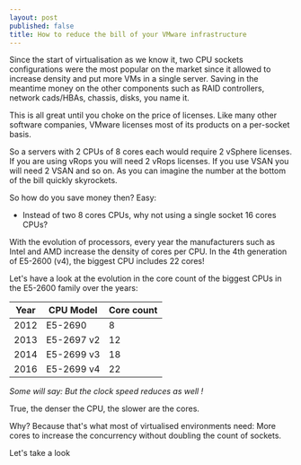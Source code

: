 ```yaml
---
layout: post
published: false
title: How to reduce the bill of your VMware infrastructure
---
```

Since the start of virtualisation as we know it, two CPU sockets configurations were the most popular on the market since it allowed to increase density and put more VMs in a single server. Saving in the meantime money on the other components such as RAID controllers, network cads/HBAs, chassis, disks, you name it.

This is all great until you choke on the price of licenses. Like many other software companies, VMware licenses most of its products on a per-socket basis.

So a servers with 2 CPUs of 8 cores each would require 2 vSphere licenses. If you are using vRops you will need 2 vRops licenses. If you use VSAN you will need 2 VSAN and so on. As you can imagine the number at the bottom of the bill quickly skyrockets.

So how do you save money then? Easy:
- Instead of two 8 cores CPUs, why not using a single socket 16 cores CPUs?

With the evolution of processors, every year the manufacturers such as Intel and AMD increase the density of cores per CPU. In the 4th generation of E5-2600 (v4), the biggest CPU includes 22 cores!

Let's have a look at the evolution in the core count of the biggest CPUs in the E5-2600 family over the years:

| Year | CPU Model | Core count |
|------|-----------|------------|
| 2012 | E5-2690   | 8          |
| 2013 | E5-2697 v2| 12         |
| 2014 | E5-2699 v3| 18         |
| 2016 | E5-2699 v4| 22         |

_Some will say: But the clock speed reduces as well !_

True, the denser the CPU, the slower are the cores.

Why? Because that's what most of virtualised environments need: More cores to increase the concurrency without doubling the count of sockets.

Let's take a look 